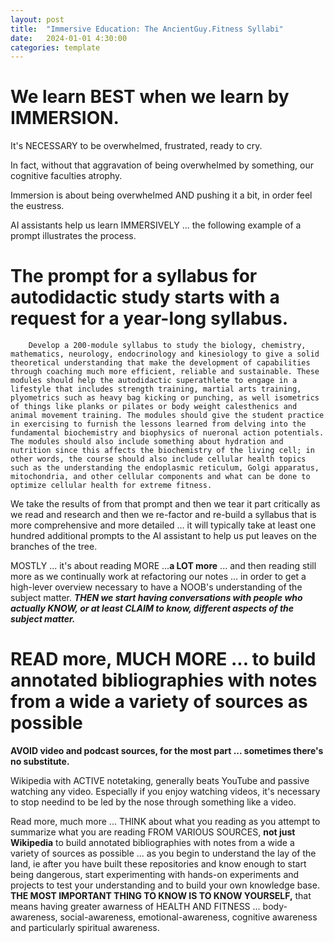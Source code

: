 ```yaml
---
layout: post
title:  "Immersive Education: The AncientGuy.Fitness Syllabi"
date:   2024-01-01 4:30:00
categories: template
---
```


# We learn BEST when we learn by IMMERSION. 


It's NECESSARY to be overwhelmed, frustrated, ready to cry.

In fact, without that aggravation of being overwhelmed by something, our cognitive faculties atrophy.

Immersion is about being overwhelmed AND pushing it a bit, in order feel the eustress.

AI assistants help us learn IMMERSIVELY ... the following example of a prompt illustrates the process.

# The prompt for a syllabus for autodidactic study starts with a request for a year-long syllabus.

        Develop a 200-module syllabus to study the biology, chemistry, mathematics, neurology, endocrinology and kinesiology to give a solid theoretical understanding that make the development of capabilities through coaching much more efficient, reliable and sustainable. These modules should help the autodidactic superathlete to engage in a lifestyle that includes strength training, martial arts training, plyometrics such as heavy bag kicking or punching, as well isometrics of things like planks or pilates or body weight calesthenics and animal movement training. The modules should give the student practice in exercising to furnish the lessons learned from delving into the fundamental biochemistry and biophysics of nueronal action potentials. The modules should also include something about hydration and nutrition since this affects the biochemistry of the living cell; in other words, the course should also include cellular health topics such as the understanding the endoplasmic reticulum, Golgi apparatus, mitochondria, and other cellular components and what can be done to optimize cellular health for extreme fitness.


We take the results of from that prompt and then we tear it part critically as we read and research and then we re-factor and re-build a syllabus that is more comprehensive and more detailed ... it will typically take at least one hundred additional prompts to the AI assistant to help us put leaves on the branches of the tree.

MOSTLY ... it's about reading MORE ...**a LOT more** ... and then reading still more as we continually work at refactoring our notes ... in order to get a high-lever overview necessary to have a NOOB's understanding of the subject matter. ***THEN we start having conversations with people who actually KNOW, or at least CLAIM to know, different aspects of the subject matter.***

# READ more, MUCH MORE ... to build annotated bibliographies with notes from a wide a variety of sources as possible

**AVOID video and podcast sources, for the most part ... sometimes there's no substitute.** 

Wikipedia with ACTIVE notetaking, generally beats YouTube and passive watching any video. Especially if you enjoy watching videos, it's necessary to stop needind to be led by the nose through something like a video.

Read more, much more ... THINK about what you reading as you attempt to summarize what you are reading FROM VARIOUS SOURCES, **not just Wikipedia** to build annotated bibliographies with notes from a wide a variety of sources as possible ... as you begin to understand the lay of the land, ie after you have built these repositories and know enough to start being dangerous, start experimenting with hands-on experiments and projects to test your understanding and to build your own knowledge base. **THE MOST IMPORTANT THING TO KNOW IS TO KNOW YOURSELF,** that means having greater awarness of HEALTH AND FITNESS ... body-awareness, social-awareness, emotional-awareness, cognitive awareness and particularly spiritual awareness.
